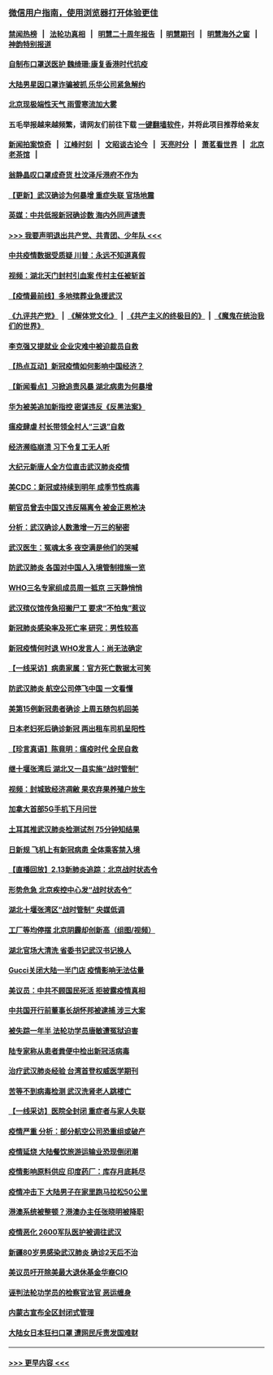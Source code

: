 ### [微信用户指南，使用浏览器打开体验更佳](https://github.com/gfw-breaker/banned-news1/blob/master/indexes/wechat-guide.md?t=0)
#### [禁闻热榜](热点新闻.md?t=0)  &nbsp;&nbsp;|&nbsp;&nbsp; [法轮功真相](https://github.com/gfw-breaker/truth/blob/master/README.md?t=0) &nbsp;&nbsp;|&nbsp;&nbsp; [明慧二十周年报告](https://github.com/gfw-breaker/mh-reports/blob/master/README.md?t=0) &nbsp;&nbsp;|&nbsp;&nbsp;[明慧期刊](https://github.com/gfw-breaker/mh-qikan) &nbsp;&nbsp;|&nbsp;&nbsp; [明慧海外之窗](https://github.com/gfw-breaker/mh-news/blob/master/README.md?t=0) &nbsp;&nbsp;|&nbsp;&nbsp; [神韵特别报道](https://github.com/gfw-breaker/mh-news/blob/master/shenyun.md?t=0)
#### [自制布口罩送医护 魏绮珊:康复香港时代抗疫](../pages/nsc413/n11867481.md?t=02141033) 
#### [大陆男星因口罩诈骗被抓 乐华公司紧急解约](../pages/nsc413/n11867354.md?t=02141033) 
#### [北京现极端性天气 雨雪寒流加大雾](../pages/nsc413/n11867619.md?t=02141033) 
#### 五毛举报越来越频繁，请网友们前往下载 [一键翻墙软件](https://github.com/gfw-breaker/ssr-accounts)，并将此项目推荐给亲友
#### [新闻拍案惊奇](https://github.com/gfw-breaker/banned-news1/blob/master/pages/link4.md) &nbsp;&nbsp;|&nbsp;&nbsp; [江峰时刻](https://github.com/gfw-breaker/banned-news1/blob/master/pages/link4.md) &nbsp;&nbsp;|&nbsp;&nbsp; [文昭谈古论今](https://github.com/gfw-breaker/banned-news1/blob/master/pages/link4.md) &nbsp;&nbsp;|&nbsp;&nbsp; [天亮时分](https://github.com/gfw-breaker/banned-news1/blob/master/pages/link4.md) &nbsp;&nbsp;|&nbsp;&nbsp; [萧茗看世界](https://github.com/gfw-breaker/banned-news1/blob/master/pages/link4.md) &nbsp;&nbsp;|&nbsp;&nbsp; [北京老茶馆](https://github.com/gfw-breaker/banned-news1/blob/master/pages/link4.md) &nbsp;&nbsp;|&nbsp;&nbsp; 
#### [翁静晶叹口罩成奇货 杜汶泽斥港府不作为](../pages/nsc413/n11867016.md?t=02141033) 
#### [【更新】武汉确诊为何暴增 重症失联 官场地震](../pages/nsc413/n11801312.md?t=02141033) 
#### [英媒：中共低报新冠确诊数 海内外同声谴责](../pages/nsc413/n11867421.md?t=02141033) 
#### [>>> 我要声明退出共产党、共青团、少年队 <<<](https://github.com/begood0513/goodnews/blob/master/quit/letter.md) 
#### [中共疫情数据受质疑 川普：永远不知道真假](../pages/nsc413/n11867195.md?t=02141033) 
#### [视频：湖北天门封村引血案 传村主任被斩首](../pages/nsc413/n11867382.md?t=02141033) 
#### [【疫情最前线】多地殡葬业急援武汉](../pages/nsc413/n11866914.md?t=02141033) 
#### [《九评共产党》](https://github.com/begood0513/9ping.md/blob/master/README.md) &nbsp;|&nbsp; [《解体党文化》](../../../../jtdwh.md/blob/master/README.md)  &nbsp;|&nbsp; [《共产主义的终极目的》](../../../../gczydzjmd.md/blob/master/README.md) &nbsp;|&nbsp; [《魔鬼在统治我们的世界》](../../../../mgztzwmdsj.md/blob/master/README.md) 
#### [李克强又提就业 企业灾难中被迫裁员自救](../pages/nsc413/n11867323.md?t=02141033) 
#### [【热点互动】新冠疫情如何影响中国经济？](../pages/nsc413/n11867208.md?t=02141033) 
#### [【新闻看点】习掀追责风暴 湖北病患为何暴增](../pages/nsc413/n11867035.md?t=02141033) 
#### [华为被美追加新指控 密谋违反《反黑法案》](../pages/nsc413/n11867191.md?t=02141033) 
#### [瘟疫肆虐 村长带领全村人“三退”自救](../pages/nsc413/n11861714.md?t=02141033) 
#### [经济濒临崩溃 习下令复工无人听](../pages/nsc413/n11867269.md?t=02141033) 
#### [大纪元新唐人全方位直击武汉肺炎疫情](../pages/nsc413/n11859405.md?t=02141033) 
#### [美CDC：新冠或持续到明年 成季节性病毒](../pages/nsc413/n11867279.md?t=02141033) 
#### [朝官员曾去中国又违反隔离令 被金正恩枪决](../pages/nsc413/n11867087.md?t=02141033) 
#### [分析：武汉确诊人数激增一万三的秘密](../pages/nsc413/n11866187.md?t=02141033) 
#### [武汉医生：冤魂太多 夜空满是他们的哭喊](../pages/nsc413/n11867107.md?t=02141033) 
#### [防武汉肺炎 各国对中国人入境管制措施一览](../pages/nsc413/n11838726.md?t=02141033) 
#### [WHO三名专家组成员周一抵京 三天静悄悄](../pages/nsc413/n11866947.md?t=02141033) 
#### [武汉殡仪馆传急招搬尸工 要求“不怕鬼”惹议](../pages/nsc413/n11866834.md?t=02141033) 
#### [新冠肺炎感染率及死亡率 研究：男性较高](../pages/nsc413/n11866956.md?t=02141033) 
#### [新冠疫情何时退 WHO发言人：尚无法确定](../pages/nsc413/n11866864.md?t=02141033) 
#### [【一线采访】病患家属：官方死亡数据太可笑](../pages/nsc413/n11866840.md?t=02141033) 
#### [防武汉肺炎 航空公司停飞中国 一文看懂](../pages/nsc413/n11866800.md?t=02141033) 
#### [美第15例新冠患者确诊 上周五随包机回美](../pages/nsc413/n11866852.md?t=02141033) 
#### [日本老妇死后确诊新冠 两出租车司机呈阳性](../pages/nsc413/n11866755.md?t=02141033) 
#### [【珍言真语】陈竟明：瘟疫时代 全民自救](../pages/nsc413/n11866765.md?t=02141033) 
#### [继十堰张湾后 湖北又一县实施“战时管制”](../pages/nsc413/n11866748.md?t=02141033) 
#### [视频：封城致经济凋敝 果农弃果养殖户放生](../pages/nsc413/n11866120.md?t=02141033) 
#### [加拿大首部5G手机下月问世](../pages/nsc413/n11864631.md?t=02141033) 
#### [土耳其推武汉肺炎检测试剂 75分钟知结果](../pages/nsc413/n11866520.md?t=02141033) 
#### [日新规 飞机上有新冠病患 全体乘客禁入境](../pages/nsc413/n11866233.md?t=02141033) 
#### [【直播回放】2.13新肺炎追踪：北京战时状态令](../pages/nsc413/n11866261.md?t=02141033) 
#### [形势危急 北京疾控中心发“战时状态令”](../pages/nsc413/n11866362.md?t=02141033) 
#### [湖北十堰张湾区“战时管制” 央媒低调](../pages/nsc413/n11866013.md?t=02141033) 
#### [工厂等均停摆 北京阴霾却创新高（组图/视频）](../pages/nsc413/n11865856.md?t=02141033) 
#### [湖北官场大清洗 省委书记武汉书记换人](../pages/nsc413/n11865112.md?t=02141033) 
#### [Gucci关闭大陆一半门店 疫情影响无法估量](../pages/nsc413/n11865799.md?t=02141033) 
#### [美议员：中共不顾国民死活 拒披露疫情真相](../pages/nsc413/n11866147.md?t=02141033) 
#### [中共国开行前董事长胡怀邦被逮捕 涉三大案](../pages/nsc413/n11865943.md?t=02141033) 
#### [被失踪一年半 法轮功学员唐敏遭冤狱迫害](../pages/nsc413/n11863707.md?t=02141033) 
#### [陆专家称从患者粪便中检出新冠活病毒](../pages/nsc413/n11865858.md?t=02141033) 
#### [治疗武汉肺炎经验 台湾首登权威医学期刊](../pages/nsc413/n11865669.md?t=02141033) 
#### [苦等不到病毒检测 武汉洗肾老人跳楼亡](../pages/nsc413/n11866020.md?t=02141033) 
#### [【一线采访】医院全封闭 重症者与家人失联](../pages/nsc413/n11864778.md?t=02141033) 
#### [疫情严重 分析：部分航空公司恐重组或破产](../pages/nsc413/n11865138.md?t=02141033) 
#### [疫情延烧 大陆餐饮旅游运输业恐现倒闭潮](../pages/nsc413/n11865608.md?t=02141033) 
#### [疫情影响原料供应 印度药厂：库存月底耗尽](../pages/nsc413/n11865151.md?t=02141033) 
#### [疫情冲击下 大陆男子在家里跑马拉松50公里](../pages/nsc413/n11865585.md?t=02141033) 
#### [港澳系统被整顿？港澳办主任张晓明被降职](../pages/nsc413/n11865277.md?t=02141033) 
#### [疫情恶化 2600军队医护被调往武汉](../pages/nsc413/n11865111.md?t=02141033) 
#### [新疆80岁男感染武汉肺炎 确诊2天后不治](../pages/nsc413/n11865260.md?t=02141033) 
#### [美议员吁开除美最大退休基金华裔CIO](../pages/nsc413/n11865230.md?t=02141033) 
#### [诬判法轮功学员的检察官法官 恶运缠身](../pages/nsc413/n11864380.md?t=02141033) 
#### [内蒙古宣布全区封闭式管理](../pages/nsc413/n11865271.md?t=02141033) 
#### [大陆女日本狂扫口罩 遭网民斥责发国难财](../pages/nsc413/n11865107.md?t=02141033) 

----
#### [ >>> 更早内容 <<< ](../indexes/nsc413-earlier.md)
